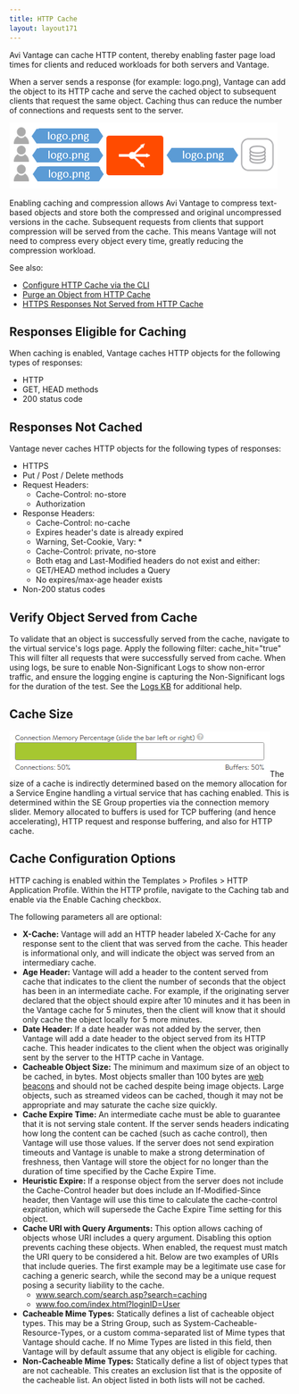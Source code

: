 ```yaml
---
title: HTTP Cache
layout: layout171
---
```

Avi Vantage can cache HTTP content, thereby enabling faster page load times for clients and reduced workloads for both servers and Vantage.

When a server sends a response (for example: logo.png), Vantage can add the object to its HTTP cache and serve the cached object to subsequent clients that request the same object. Caching thus can reduce the number of connections and requests sent to the server.

<a href="img/cache.png"><img class="size-full wp-image-11517 alignnone" src="img/cache.png" alt="cache" width="481" height="118"></a>

Enabling caching and compression allows Avi Vantage to compress text-based objects and store both the compressed and original uncompressed versions in the cache. Subsequent requests from clients that support compression will be served from the cache. This means Vantage will not need to compress every object every time, greatly reducing the compression workload.

See also:

* <a href="/docs/17.1/http-cache-configuration-via-cli">Configure HTTP Cache via the CLI</a>
* <a href="/docs/17.1/purge-an-object-from-http-cache">Purge an Object from HTTP Cache</a>
* <a href="/docs/17.1/https-responses-not-served-from-cache">HTTPS Responses Not Served from HTTP Cache</a> 

## Responses Eligible for Caching

When caching is enabled, Vantage caches HTTP objects for the following types of responses:

* HTTP
* GET, HEAD methods
* 200 status code 

## Responses Not Cached

Vantage never caches HTTP objects for the following types of responses:

* HTTPS
* Put / Post / Delete methods
* Request Headers:  
    * Cache-Control: no-store
    * Authorization
* Response Headers:  
    * Cache-Control: no-cache
    * Expires header's date is already expired
    * Warning, Set-Cookie, Vary: *
    * Cache-Control: private, no-store
    * Both etag and Last-Modified headers do not exist and either:
    * GET/HEAD method includes a Query
    * No expires/max-age header exists
* Non-200 status codes 

## Verify Object Served from Cache

To validate that an object is successfully served from the cache, navigate to the virtual service's logs page.  Apply the following filter:  cache_hit="true"  This will filter all requests that were successfully served from cache.  When using logs, be sure to enable Non-Significant Logs to show non-error traffic, and ensure the logging engine is capturing the Non-Significant logs for the duration of the test.  See the <a href="/docs/17.1/architectural-overview/applications/virtual-services/vs-logs/">Logs KB</a> for additional help.

## Cache Size

<a href="img/MemAllocation.png"><img class="size-full wp-image-11516 alignright" src="img/MemAllocation.png" alt="MemAllocation" width="467" height="82"></a>The size of a cache is indirectly determined based on the memory allocation for a Service Engine handling a virtual service that has caching enabled.  This is determined within the SE Group properties via the connection memory slider.  Memory allocated to buffers is used for TCP buffering (and hence accelerating), HTTP request and response buffering, and also for HTTP cache.

## Cache Configuration Options

HTTP caching is enabled within the Templates &gt; Profiles &gt; HTTP Application Profile.  Within the HTTP profile, navigate to the Caching tab and enable via the Enable Caching checkbox.

The following parameters all are optional:

* **X-Cache:** Vantage will add an HTTP header labeled X-Cache for any response sent to the client that was served from the cache. This header is informational only, and will indicate the object was served from an intermediary cache.
* **Age Header:** Vantage will add a header to the content served from cache that indicates to the client the number of seconds that the object has been in an intermediate cache. For example, if the originating server declared that the object should expire after 10 minutes and it has been in the Vantage cache for 5 minutes, then the client will know that it should only cache the object locally for 5 more minutes.
* **Date Header:** If a date header was not added by the server, then Vantage will add a date header to the object served from its HTTP cache. This header indicates to the client when the object was originally sent by the server to the HTTP cache in Vantage.
* **Cacheable Object Size:** The minimum and maximum size of an object to be cached, in bytes. Most objects smaller than 100 bytes are <a href="https://en.wikipedia.org/wiki/Web_beacon">web beacons</a> and should not be cached despite being image objects.  Large objects, such as streamed videos can be cached, though it may not be appropriate and may saturate the cache size quickly.
* **Cache Expire Time:** An intermediate cache must be able to guarantee that it is not serving stale content. If the server sends headers indicating how long the content can be cached (such as cache control), then Vantage will use those values. If the server does not send expiration timeouts and Vantage is unable to make a strong determination of freshness, then Vantage will store the object for no longer than the duration of time specified by the Cache Expire Time.
* **Heuristic Expire:** If a response object from the server does not include the Cache-Control header but does include an If-Modified-Since header, then Vantage will use this time to calculate the cache-control expiration, which will supersede the Cache Expire Time setting for this object.
* **Cache URI with Query Arguments:** This option allows caching of objects whose URI includes a query argument. Disabling this option prevents caching these objects. When enabled, the request must match the URI query to be considered a hit. Below are two examples of URIs that include queries. The first example may be a legitimate use case for caching a generic search, while the second may be a unique request posing a security liability to the cache.  
    * www.search.com/search.asp?search=caching
    * www.foo.com/index.html?loginID=User
* **Cacheable Mime Types:** Statically defines a list of cacheable object types. This may be a String Group, such as System-Cacheable-Resource-Types, or a custom comma-separated list of Mime types that Vantage should cache. If no Mime Types are listed in this field, then Vantage will by default assume that any object is eligible for caching.
* **Non-Cacheable Mime Types:** Statically define a list of object types that are not cacheable. This creates an exclusion list that is the opposite of the cacheable list.  An object listed in both lists will not be cached. 